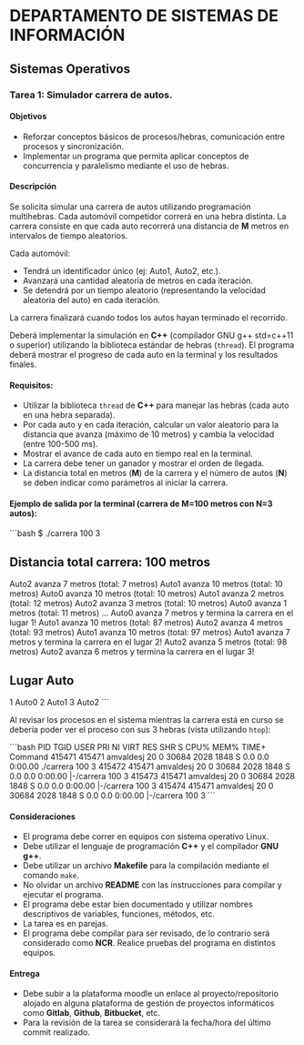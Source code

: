 # DEPARTAMENTO DE SISTEMAS DE INFORMACIÓN

## Sistemas Operativos

### Tarea 1: Simulador carrera de autos.

#### Objetivos

- Reforzar conceptos básicos de procesos/hebras, comunicación entre procesos y sincronización.
- Implementar un programa que permita aplicar conceptos de concurrencia y paralelismo mediante el uso de hebras.

#### Descripción

Se solicita simular una carrera de autos utilizando programación multihebras. Cada automóvil competidor correrá en una hebra distinta. La carrera consiste en que cada auto recorrerá una distancia de **M** metros en intervalos de tiempo aleatorios.

Cada automóvil:

- Tendrá un identificador único (ej: Auto1, Auto2, etc.).
- Avanzará una cantidad aleatoria de metros en cada iteración.
- Se detendrá por un tiempo aleatorio (representando la velocidad aleatoria del auto) en cada iteración.

La carrera finalizará cuando todos los autos hayan terminado el recorrido.

Deberá implementar la simulación en **C++** (compilador GNU g++ std=c++11 o superior) utilizando la biblioteca estándar de hebras (`thread`). El programa deberá mostrar el progreso de cada auto en la terminal y los resultados finales.

#### Requisitos:

- Utilizar la biblioteca `thread` de **C++** para manejar las hebras (cada auto en una hebra separada).
- Por cada auto y en cada iteración, calcular un valor aleatorio para la distancia que avanza (máximo de 10 metros) y cambia la velocidad (entre 100-500 ms).
- Mostrar el avance de cada auto en tiempo real en la terminal.
- La carrera debe tener un ganador y mostrar el orden de llegada.
- La distancia total en metros (**M**) de la carrera y el número de autos (**N**) se deben indicar como parámetros al iniciar la carrera.

#### Ejemplo de salida por la terminal (carrera de M=100 metros con N=3 autos):

\`\`\`bash
$ ./carrera 100 3

Distancia total carrera: 100 metros
------------------------------
Auto2 avanza 7 metros (total: 7 metros)
Auto1 avanza 10 metros (total: 10 metros)
Auto0 avanza 10 metros (total: 10 metros)
Auto1 avanza 2 metros (total: 12 metros)
Auto2 avanza 3 metros (total: 10 metros)
Auto0 avanza 1 metros (total: 11 metros)
...
Auto0 avanza 7 metros y termina la carrera en el lugar 1!
Auto1 avanza 10 metros (total: 87 metros)
Auto2 avanza 4 metros (total: 93 metros)
Auto1 avanza 10 metros (total: 97 metros)
Auto1 avanza 7 metros y termina la carrera en el lugar 2!
Auto2 avanza 5 metros (total: 98 metros)
Auto2 avanza 6 metros y termina la carrera en el lugar 3!

Lugar Auto
------------
1 Auto0
2 Auto1
3 Auto2
\`\`\`

Al revisar los procesos en el sistema mientras la carrera está en curso se debería poder ver el proceso con sus 3 hebras (vista utilizando `htop`):

\`\`\`bash
PID     TGID    USER        PRI  NI  VIRT   RES   SHR   S  CPU%  MEM%  TIME+   Command
415471  415471  amvaldesj   20   0   30684  2028  1848  S  0.0   0.0   0:00.00 ./carrera 100 3
415472  415471  amvaldesj   20   0   30684  2028  1848  S  0.0   0.0   0:00.00 |-/carrera 100 3
415473  415471  amvaldesj   20   0   30684  2028  1848  S  0.0   0.0   0:00.00 |-/carrera 100 3
415474  415471  amvaldesj   20   0   30684  2028  1848  S  0.0   0.0   0:00.00 |-/carrera 100 3
\`\`\`

#### Consideraciones

- El programa debe correr en equipos con sistema operativo Linux.
- Debe utilizar el lenguaje de programación **C++** y el compilador **GNU g++**.
- Debe utilizar un archivo **Makefile** para la compilación mediante el comando `make`.
- No olvidar un archivo **README** con las instrucciones para compilar y ejecutar el programa.
- El programa debe estar bien documentado y utilizar nombres descriptivos de variables, funciones, métodos, etc.
- La tarea es en parejas.
- El programa debe compilar para ser revisado, de lo contrario será considerado como **NCR**. Realice pruebas del programa en distintos equipos.

#### Entrega

- Debe subir a la plataforma moodle un enlace al proyecto/repositorio alojado en alguna plataforma de gestión de proyectos informáticos como **Gitlab**, **Github**, **Bitbucket**, etc.
- Para la revisión de la tarea se considerará la fecha/hora del último commit realizado.
